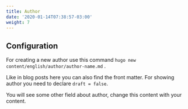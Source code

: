 ```yaml
---
title: Author
date: '2020-01-14T07:38:57-03:00'
weight: 7
---
```


## Configuration

For creating a new author use this command `hugo new content/english/author/author-name.md` .

Like in blog posts here you can also find the front matter. For showing author you need to declare `draft = false`.

You will see some other field about author, change this content with your content.
